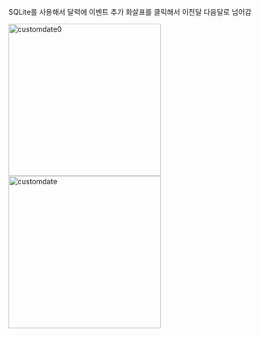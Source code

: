 SQLite를 사용해서 달력에 이벤트 추가
화살표를 클릭해서 이전달 다음달로 넘어감

<img width="300" alt="customdate0" src="https://user-images.githubusercontent.com/28819051/139634476-df038fb2-e1c8-4fa7-9dbd-b87900337be3.PNG">
<img width="300" alt="customdate" src="https://user-images.githubusercontent.com/28819051/139634195-9bcf6a73-3e96-4d92-89a2-f40c2e3463ee.PNG">
